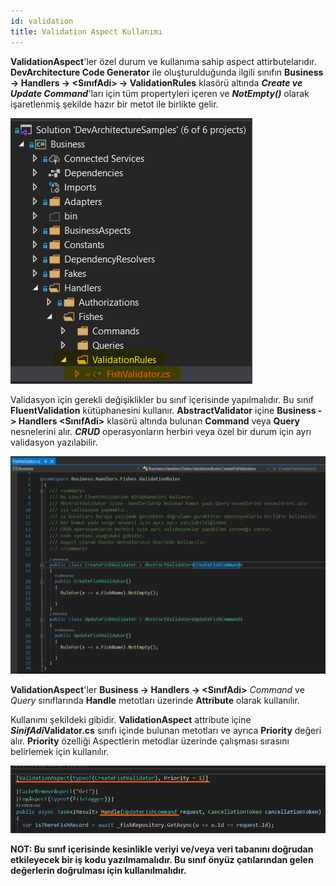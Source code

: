 ```yaml
---
id: validation
title: Validation Aspect Kullanımı
---
```

**ValidationAspect**'ler özel durum ve kullanıma sahip aspect attirbutelarıdır. **DevArchitecture Code Generator** ile oluşturulduğunda ilgili sınıfın **Business -> Handlers -> <SınıfAdi> -> ValidationRules** klasörü altında ***Create ve Update Command***'ları için tüm propertyleri içeren ve ***NotEmpty()*** olarak işaretlenmiş şekilde hazır bir metot ile birlikte gelir. 

![](./media/image54.png)

Validasyon için gerekli değişiklikler bu sınıf içerisinde yapılmalıdır. Bu sınıf **FluentValidation** kütüphanesini kullanır. **AbstractValidator** içine  **Business -> Handlers <SınıfAdi>** klasörü altında bulunan **Command** veya **Query** nesnelerini alır. ***CRUD*** operasyonların herbiri veya özel bir durum için ayrı validasyon yazılabilir. 

![](./media/image55.png)

**ValidationAspect**'ler **Business -> Handlers -> <SınıfAdi>** *Command* ve *Query* sınıflarında **Handle** metotları üzerinde **Attribute** olarak kullanılır.

Kullanımı şekildeki gibidir. **ValidationAspect** attribute içine ***SinifAdi*Validator.cs** sınıfı içinde bulunan metotları ve ayrıca **Priority** değeri alır. **Priority** özelliği Aspectlerin metodlar üzerinde çalışması sırasını belirlemek için kullanılır.

![](./media/image56.png)

**NOT: Bu sınıf içerisinde kesinlikle veriyi ve/veya veri tabanını doğrudan etkileyecek bir iş kodu yazılmamalıdır. Bu sınıf önyüz çatılarından gelen değerlerin doğrulması için kullanılmalıdır.**